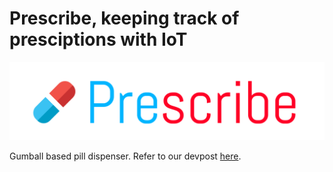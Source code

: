 # Prescribe, keeping track of presciptions with IoT

![Prescribe Logo](img/logo.PNG)

Gumball based pill dispenser. Refer to our devpost [here](https://devpost.com/software/prescribel).